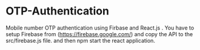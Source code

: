 # OTP-Authentication

Mobile number OTP authentication using Firbase and React.js
.
You have to setup Firebase from (https://firebase.google.com/) and copy the API to the src/firebase.js file. and then npm start the react application. 
